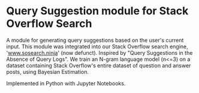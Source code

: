 # Query Suggestion module for Stack Overflow Search


A module for generating query suggestions based on the user's current input. This module was integrated into our Stack Overflow search engine, 'www.sosearch.ninja' (now defunct).
Inspired by "Query Suggestions in the Absence of Query Logs". We train an N-gram language model (n<=3) on a dataset containing Stack Overflow's entire dataset of question and answer posts, using Bayesian Estimation.

Implemented in Python with Jupyter Notebooks.
